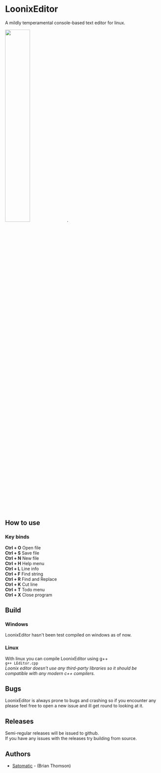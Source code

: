 # LoonixEditor
A mildly temperamental console-based text editor for linux.

<img src="http://www.satomatic.space/projects/LoonixEditor/screen_3.png" width="40%">.

## How to use
### Key binds
**Ctrl + O** Open file\
**Ctrl + S** Save file\
**Ctrl + N** New file\
**Ctrl + H** Help menu\
**Ctrl + L** Line info\
**Ctrl + F** Find string\
**Ctrl + R** Find and Replace\
**Ctrl + K** Cut line\
**Ctrl + T** Todo menu\
**Ctrl + X** Close program

## Build
### Windows
LoonixEditor hasn't been test compiled on windows as of now.
### Linux
With linux you can compile LoonixEditor using g++\
<code>g++ LEditor.cpp</code>
\
*Loonix editor doesn't use any third-party libraries so it should be compatible with any modern c++ compilers.*

## Bugs
LoonixEditor is always prone to bugs and crashing so if you encounter any please feel free to open a new issue and ill get round to looking at it.

## Releases
Semi-regular releases will be issued to github.\
If you have any issues with the releases try building from source.

## Authors

* [Satomatic](http://www.github.com/Satomatic) - (Brian Thomson)
